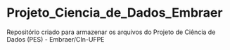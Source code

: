 # Projeto_Ciencia_de_Dados_Embraer
Repositório criado para armazenar os arquivos do Projeto de Ciência de Dados (PES) - Embraer/CIn-UFPE
